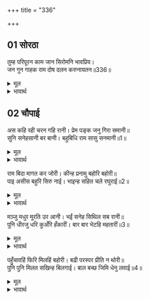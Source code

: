 +++
title = "336"

+++


## 01 सोरठा
तुम्ह परिपूरन काम जान सिरोमनि भावप्रिय।  
जन गुन गाहक राम दोष दलन करुनायतन॥336॥  

<details><summary>मूल</summary>

तुम्ह परिपूरन काम जान सिरोमनि भावप्रिय।  
जन गुन गाहक राम दोष दलन करुनायतन॥336॥  
</details>

<details><summary>भावार्थ</summary>

तुम पूर्ण काम हो, सुजान शिरोमणि हो और भावप्रिय हो (तुम्हें प्रेम प्यारा है)। हे राम! तुम भक्तों के गुणों को ग्रहण करने वाले, दोषों को नाश करने वाले और दया के धाम हो॥336॥  
</details>





## 02 चौपाई
अस कहि रही चरन गहि रानी। प्रेम पङ्क जनु गिरा समानी॥  
सुनि सनेहसानी बर बानी। बहुबिधि राम सासु सनमानी॥1॥  

<details><summary>मूल</summary>

अस कहि रही चरन गहि रानी। प्रेम पङ्क जनु गिरा समानी॥  
सुनि सनेहसानी बर बानी। बहुबिधि राम सासु सनमानी॥1॥  
</details>

<details><summary>भावार्थ</summary>

ऐसा कहकर रानी चरणों को पकडकर (चुप) रह गईं। मानो उनकी वाणी प्रेम रूपी दलदल में समा गई हो। स्नेह से सनी हुई श्रेष्ठ वाणी सुनकर श्री रामचन्द्रजी ने सास का बहुत प्रकार से सम्मान किया॥1॥  
</details>

राम बिदा मागत कर जोरी। कीन्ह प्रनामु बहोरि बहोरी॥  
पाइ असीस बहुरि सिरु नाई। भाइन्ह सहित चले रघुराई॥2॥  

<details><summary>मूल</summary>

राम बिदा मागत कर जोरी। कीन्ह प्रनामु बहोरि बहोरी॥  
पाइ असीस बहुरि सिरु नाई। भाइन्ह सहित चले रघुराई॥2॥  
</details>

<details><summary>भावार्थ</summary>

तब श्री रामचन्द्रजी ने हाथ जोडकर विदा माँगते हुए बार-बार प्रणाम किया। आशीर्वाद पाकर और फिर सिर नवाकर भाइयों सहित श्री रघुनाथजी चले॥2॥  
</details>

मञ्जु मधुर मूरति उर आनी। भईं सनेह सिथिल सब रानी॥  
पुनि धीरजु धरि कुअँरि हँकारीं। बार बार भेटहि महतारीं॥3॥  

<details><summary>मूल</summary>

मञ्जु मधुर मूरति उर आनी। भईं सनेह सिथिल सब रानी॥  
पुनि धीरजु धरि कुअँरि हँकारीं। बार बार भेटहि महतारीं॥3॥  
</details>

<details><summary>भावार्थ</summary>

श्री रामजी की सुन्दर मधुर मूर्ति को हृदय में लाकर सब रानियाँ स्नेह से शिथिल हो गईं। फिर धीरज धारण करके कुमारियों को बुलाकर माताएँ बारम्बार उन्हें (गले लगाकर) भेण्टने लगीं॥3॥  
</details>

पहुँचावहिं फिरि मिलहिं बहोरी। बढी परस्पर प्रीति न थोरी॥  
पुनि पुनि मिलत सखिन्ह बिलगाई। बाल बच्छ जिमि धेनु लवाई॥4॥  

<details><summary>मूल</summary>

पहुँचावहिं फिरि मिलहिं बहोरी। बढी परस्पर प्रीति न थोरी॥  
पुनि पुनि मिलत सखिन्ह बिलगाई। बाल बच्छ जिमि धेनु लवाई॥4॥  
</details>

<details><summary>भावार्थ</summary>

पुत्रियों को पहुँचाती हैं, फिर लौटकर मिलती हैं। परस्पर में कुछ थोडी प्रीति नहीं बढी (अर्थात बहुत प्रीति बढी)। बार-बार मिलती हुई माताओं को सखियों ने अलग कर दिया। जैसे हाल की ब्यायी हुई गाय को कोई उसके बालक बछडे (या बछिया) से अलग कर दे॥4॥  
</details>

<div class="audioEmbed"  caption="AIR-वाचनम्" src="https://archive
.org/download/rAmcharitmAnas-AIR/EPI-123.mp3"></div>